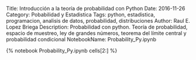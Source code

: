 Title: Introducción a la teoría de probabilidad con Python
Date: 2016-11-26
Category: Pobabilidad y Estadistica
Tags: python, estadistica, programacion, analisis de datos, probabilidad, distribuciones
Author: Raul E. Lopez Briega
Description: Probabilidad con python. Teoría de probabilidad, espacio de muestreo, ley de grandes números, teorema del límite central y probabilidad condicional
NotebookName: Probability_Py.ipynb

{% notebook Probability_Py.ipynb cells[2:] %}
